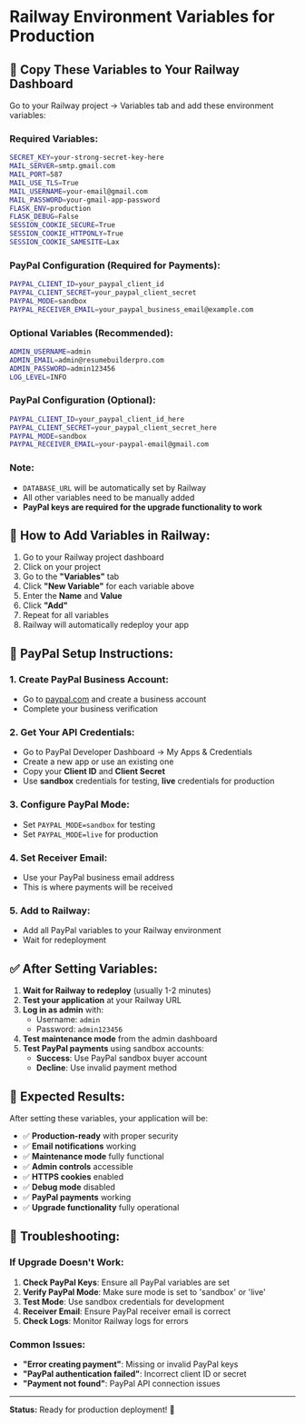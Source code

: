 # Railway Environment Variables for Production

## 🚀 **Copy These Variables to Your Railway Dashboard**

Go to your Railway project → Variables tab and add these environment variables:

### **Required Variables:**

```bash
SECRET_KEY=your-strong-secret-key-here
MAIL_SERVER=smtp.gmail.com
MAIL_PORT=587
MAIL_USE_TLS=True
MAIL_USERNAME=your-email@gmail.com
MAIL_PASSWORD=your-gmail-app-password
FLASK_ENV=production
FLASK_DEBUG=False
SESSION_COOKIE_SECURE=True
SESSION_COOKIE_HTTPONLY=True
SESSION_COOKIE_SAMESITE=Lax
```

### **PayPal Configuration (Required for Payments):**

```bash
PAYPAL_CLIENT_ID=your_paypal_client_id
PAYPAL_CLIENT_SECRET=your_paypal_client_secret
PAYPAL_MODE=sandbox
PAYPAL_RECEIVER_EMAIL=your_paypal_business_email@example.com
```

### **Optional Variables (Recommended):**

```bash
ADMIN_USERNAME=admin
ADMIN_EMAIL=admin@resumebuilderpro.com
ADMIN_PASSWORD=admin123456
LOG_LEVEL=INFO
```

### **PayPal Configuration (Optional):**

```bash
PAYPAL_CLIENT_ID=your_paypal_client_id_here
PAYPAL_CLIENT_SECRET=your_paypal_client_secret_here
PAYPAL_MODE=sandbox
PAYPAL_RECEIVER_EMAIL=your-paypal-email@gmail.com
```

### **Note:**
- `DATABASE_URL` will be automatically set by Railway
- All other variables need to be manually added
- **PayPal keys are required for the upgrade functionality to work**

## 🔧 **How to Add Variables in Railway:**

1. Go to your Railway project dashboard
2. Click on your project
3. Go to the **"Variables"** tab
4. Click **"New Variable"** for each variable above
5. Enter the **Name** and **Value**
6. Click **"Add"**
7. Repeat for all variables
8. Railway will automatically redeploy your app

## 🎯 **PayPal Setup Instructions:**

### **1. Create PayPal Business Account:**
- Go to [paypal.com](https://paypal.com) and create a business account
- Complete your business verification

### **2. Get Your API Credentials:**
- Go to PayPal Developer Dashboard → My Apps & Credentials
- Create a new app or use an existing one
- Copy your **Client ID** and **Client Secret**
- Use **sandbox** credentials for testing, **live** credentials for production

### **3. Configure PayPal Mode:**
- Set `PAYPAL_MODE=sandbox` for testing
- Set `PAYPAL_MODE=live` for production

### **4. Set Receiver Email:**
- Use your PayPal business email address
- This is where payments will be received

### **5. Add to Railway:**
- Add all PayPal variables to your Railway environment
- Wait for redeployment

## ✅ **After Setting Variables:**

1. **Wait for Railway to redeploy** (usually 1-2 minutes)
2. **Test your application** at your Railway URL
3. **Log in as admin** with:
   - Username: `admin`
   - Password: `admin123456`
4. **Test maintenance mode** from the admin dashboard
5. **Test PayPal payments** using sandbox accounts:
   - **Success**: Use PayPal sandbox buyer account
   - **Decline**: Use invalid payment method

## 🎯 **Expected Results:**

After setting these variables, your application will be:
- ✅ **Production-ready** with proper security
- ✅ **Email notifications** working
- ✅ **Maintenance mode** fully functional
- ✅ **Admin controls** accessible
- ✅ **HTTPS cookies** enabled
- ✅ **Debug mode** disabled
- ✅ **PayPal payments** working
- ✅ **Upgrade functionality** fully operational

## 🚨 **Troubleshooting:**

### **If Upgrade Doesn't Work:**
1. **Check PayPal Keys**: Ensure all PayPal variables are set
2. **Verify PayPal Mode**: Make sure mode is set to 'sandbox' or 'live'
3. **Test Mode**: Use sandbox credentials for development
4. **Receiver Email**: Ensure PayPal receiver email is correct
5. **Check Logs**: Monitor Railway logs for errors

### **Common Issues:**
- **"Error creating payment"**: Missing or invalid PayPal keys
- **"PayPal authentication failed"**: Incorrect client ID or secret
- **"Payment not found"**: PayPal API connection issues

---

**Status:** Ready for production deployment! 🚀